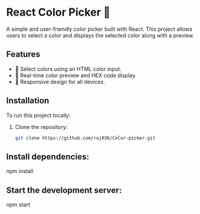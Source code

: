 # React Color Picker 🎨

A simple and user-friendly color picker built with React. This project allows users to select a color and displays the selected color along with a preview.

## Features
- 🎨 Select colors using an HTML color input.
- 🌈 Real-time color preview and HEX code display.
- 📱 Responsive design for all devices.

## Installation

To run this project locally:

1. Clone the repository:
   ```bash
   git clone https://github.com/raj036/Color-picker.git

## Install dependencies: 

npm install 

## Start the development server:

npm start